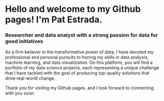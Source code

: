 # Hello and welcome to my Github pages! I'm Pat Estrada.
### Researcher and data analyst with a strong passion for data for good initiatives
As a firm believer in the transformative power of data, I have devoted my professional and personal pursuits to honing my skills in data analysis, machine learning, and data visualization. On this platform, you will find a portfolio of my data science projects, each representing a unique challenge that I have tackled with the goal of producing top-quality solutions that drive real-world change.

Thank you for visiting my Github pages, and I look forward to connecting with you soon.


